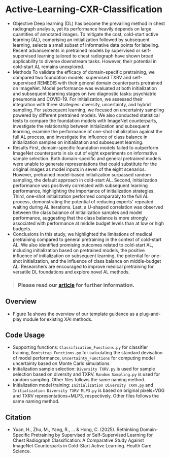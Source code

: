 # Active-Learning-CXR-Classification
-   Objective
Deep learning (DL) has become the prevailing method in chest radiograph analysis, yet its performance heavily depends on large quantities of annotated images. To mitigate the cost, cold-start active learning (AL), comprising an initialization followed by subsequent learning, selects a small subset of informative data points for labeling. Recent advancements in pretrained models by supervised or self-supervised learning tailored to chest radiograph have shown broad applicability to diverse downstream tasks. However, their potential in cold-start AL remains unexplored.
-   Methods
To validate the efficacy of domain-specific pretraining, we compared two foundation models: supervised TXRV and self-supervised REMEDIS with their general domain counterparts pretrained on ImageNet. Model performance was evaluated at both initialization and subsequent learning stages on two diagnostic tasks: psychiatric pneumonia and COVID-19. For initialization, we assessed their integration with three strategies: diversity, uncertainty, and hybrid sampling. For subsequent learning, we focused on uncertainty sampling powered by different pretrained models. We also conducted statistical tests to compare the foundation models with ImageNet counterparts, investigate the relationship between initialization and subsequent learning, examine the performance of one-shot initialization against the full AL process, and investigate the influence of class balance in initialization samples on initialization and subsequent learning.
-   Results
First, domain-specific foundation models failed to outperform ImageNet counterparts in six out of eight experiments on informative sample selection. Both domain-specific and general pretrained models were unable to generate representations that could substitute for the original images as model inputs in seven of the eight scenarios. However, pretrained model-based initialization surpassed random sampling, the default approach in cold-start AL. Second, initialization performance was positively correlated with subsequent learning performance, highlighting the importance of initialization strategies. Third, one-shot initialization performed comparably to the full AL process, demonstrating the potential of reducing experts' repeated waiting during AL iterations. Last, a U-shaped correlation was observed between the class balance of initialization samples and model performance, suggesting that the class balance is more strongly associated with performance at middle budget levels than at low or high budgets.
-   Conclusions
In this study, we highlighted the limitations of medical pretraining compared to general pretraining in the context of cold-start AL. We also identified promising outcomes related to cold-start AL, including initialization based on pretrained models, the positive influence of initialization on subsequent learning, the potential for one-shot initialization, and the influence of class balance on middle-budget AL. Researchers are encouraged to improve medical pretraining for versatile DL foundations and explore novel AL methods.
> ### Please read our [article](https://onlinelibrary.wiley.com/doi/abs/10.1002/hcs2.70009) for further information.

## Overview
-   Figure 1a shows the overview of our template guidance as a plug-and-play module for existing XAI methods.

## Code Usage
-   Supporting functions: `Classification_Functions.py` for classifier training, `Bootstrap_Functions.py` for calculating the standard devisation of model performance, `Uncertainty_Functions` for computing model uncertainty based on Monte Carlo simulations.
-   Initialization sample selection: `Diversity TXRV.py` is used for sample selection based on diversity and TXRV. `Random Sampling.py` is used for random sampling. Other files follows the same naming method.
-   Initialization model training: `Initialization Diversity TXRV.py` and `Initialization Diversity TXRV MLP3.py` is based on original pixels+VGG and TXRV representations+MLP3, respectively. Other files follows the same naming method.

## Citation
* Yuan, H., Zhu, M., Yang, R., ... & Hong, C. (2025). Rethinking Domain-Specific Pretraining by Supervised or Self-Supervised Learning for Chest Radiograph Classification: A Comparative Study Against ImageNet Counterparts in Cold-Start Active Learning. Health Care Science.
